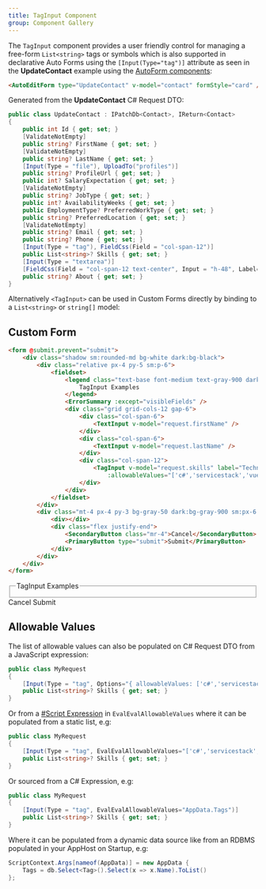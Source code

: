 ```yaml
---
title: TagInput Component
group: Component Gallery
---
```


The `TagInput` component provides a user friendly control for managing a free-form `List<string>` tags or symbols
which is also supported in declarative Auto Forms using the `[Input(Type="tag")]` attribute as seen in the 
**UpdateContact** example using the [AutoForm components](/vue/autoform):

```html
<AutoEditForm type="UpdateContact" v-model="contact" formStyle="card" />
```
<auto-edit-form id="updatecontact" data-id="UpdateContact" type="UpdateContact" v-model="contact" form-style="card" class="not-prose max-w-3xl mb-4"></auto-edit-form>

Generated from the **UpdateContact** C# Request DTO:

```csharp
public class UpdateContact : IPatchDb<Contact>, IReturn<Contact>
{
    public int Id { get; set; }
    [ValidateNotEmpty]
    public string? FirstName { get; set; }
    [ValidateNotEmpty]
    public string? LastName { get; set; }
    [Input(Type = "file"), UploadTo("profiles")]
    public string? ProfileUrl { get; set; }
    public int? SalaryExpectation { get; set; }
    [ValidateNotEmpty]
    public string? JobType { get; set; }
    public int? AvailabilityWeeks { get; set; }
    public EmploymentType? PreferredWorkType { get; set; }
    public string? PreferredLocation { get; set; }
    [ValidateNotEmpty]
    public string? Email { get; set; }
    public string? Phone { get; set; }
    [Input(Type = "tag"), FieldCss(Field = "col-span-12")]
    public List<string>? Skills { get; set; }
    [Input(Type = "textarea")]
    [FieldCss(Field = "col-span-12 text-center", Input = "h-48", Label= "text-xl text-indigo-700")]
    public string? About { get; set; }
}
```

Alternatively `<TagInput>` can be used in Custom Forms directly by binding to a `List<string>` or `string[]` model:

<api-reference component="TagInput"></api-reference>
## Custom Form

```html
<form @submit.prevent="submit">
    <div class="shadow sm:rounded-md bg-white dark:bg-black">
        <div class="relative px-4 py-5 sm:p-6">
            <fieldset>
                <legend class="text-base font-medium text-gray-900 dark:text-gray-100 text-center mb-4">
                    TagInput Examples
                </legend>
                <ErrorSummary :except="visibleFields" />
                <div class="grid grid-cols-12 gap-6">
                    <div class="col-span-6">
                        <TextInput v-model="request.firstName" />
                    </div>
                    <div class="col-span-6">
                        <TextInput v-model="request.lastName" />
                    </div>
                    <div class="col-span-12">
                        <TagInput v-model="request.skills" label="Technology Skills" 
                            :allowableValues="['c#','servicestack','vue','.net','typescript']" />
                    </div>
                </div>
            </fieldset>
        </div>
        <div class="mt-4 px-4 py-3 bg-gray-50 dark:bg-gray-900 sm:px-6 flex flex-wrap justify-between">
            <div></div>
            <div class="flex justify-end">
                <SecondaryButton class="mr-4">Cancel</SecondaryButton>
                <PrimaryButton type="submit">Submit</PrimaryButton>
            </div>
        </div>
    </div>
</form>
```

<form data-id="TagInputExamples" class="max-w-screen-md not-prose" @submit.prevent="submit">
    <div class="shadow sm:rounded-md bg-white dark:bg-black">
        <div class="relative px-4 py-5 sm:p-6">
            <fieldset>
                <legend class="text-base font-medium text-gray-900 dark:text-gray-100 text-center mb-4">
                    TagInput Examples
                </legend>
                <error-summary :except="visibleFields"></error-summary>
                <div class="grid grid-cols-12 gap-6">
                    <div class="col-span-6">
                        <text-input v-model="request.firstName"></text-input>
                    </div>
                    <div class="col-span-6">
                        <text-input v-model="request.lastName"></text-input>
                    </div>
                    <div class="col-span-12">
                        <tag-input v-model="request.skills" label="Technology Skills"
                            :allowable-values="['c#','servicestack','vue','.net','typescript']"></tag-input>
                    </div>
                </div>
            </fieldset>
        </div>
        <div class="mt-4 px-4 py-3 bg-gray-50 dark:bg-gray-900 sm:px-6 flex flex-wrap justify-between">
            <div></div>
            <div class="flex justify-end">
                <secondary-button class="mr-4">Cancel</secondary-button>
                <primary-button type="submit">Submit</primary-button>
            </div>
        </div>
    </div>
</form>


<api-reference component="TagInput"></api-reference>
## Allowable Values

The list of allowable values can also be populated on C# Request DTO from a JavaScript expression:

```csharp
public class MyRequest
{
    [Input(Type = "tag", Options="{ allowableValues: ['c#','servicestack','vue'] }")]
    public List<string>? Skills { get; set; }
}
```

Or from a [#Script Expression](https://sharpscript.net) in `EvalEvalAllowableValues` where it can be populated from a static list, e.g:

```csharp
public class MyRequest
{
    [Input(Type = "tag", EvalEvalAllowableValues="['c#','servicestack','vue']")]
    public List<string>? Skills { get; set; }
}
```

Or sourced from a C# Expression, e.g:

```csharp
public class MyRequest
{
    [Input(Type = "tag", EvalEvalAllowableValues="AppData.Tags")]
    public List<string>? Skills { get; set; }
}
```

Where it can be populated from a dynamic data source like from an RDBMS populated in your AppHost on Startup, e.g:

```csharp
ScriptContext.Args[nameof(AppData)] = new AppData {
    Tags = db.Select<Tag>().Select(x => x.Name).ToList()
};
```